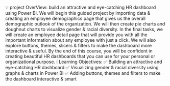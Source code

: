 💡 project OverView:
build an attractive and eye-catching HR dashboard using Power BI. We will begin this guided project by importing data & creating an employee demographics page that gives us the overall demographic outlook of the organization. We will then create pie charts and doughnut charts to visualize gender & racial diversity. In the final tasks, we will create an employee detail page that will provide you with all the important information about any employee with just a click. We will also explore buttons, themes, slicers & filters to make the dashboard more interactive & useful. By the end of this course, you will be confident in creating beautiful HR dashboards that you can use for your personal or organizational purpose.
🕯 Learning Objectives:
✅ Building an attractive and eye-catching HR dashboard
✅ Visualizing gender & racial diversity using graphs & charts in Power BI
✅ Adding buttons, themes and filters to make the dashboard interactive & smart
